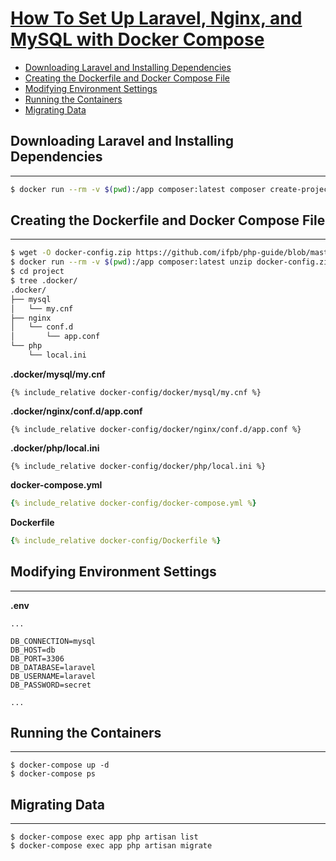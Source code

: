 # [How To Set Up Laravel, Nginx, and MySQL with Docker Compose](https://www.digitalocean.com/community/tutorials/how-to-set-up-laravel-nginx-and-mysql-with-docker-compose)

- [Downloading Laravel and Installing Dependencies](#downloading-laravel-and-installing-dependencies)
- [Creating the Dockerfile and Docker Compose File](#creating-the-dockerfile-and-docker-compose-file)
- [Modifying Environment Settings](#modifying-environment-settings)
- [Running the Containers](#running-the-containers)
- [Migrating Data](#migrating-data)

## Downloading Laravel and Installing Dependencies

---

```sh
$ docker run --rm -v $(pwd):/app composer:latest composer create-project --prefer-dist laravel/laravel project
```

## Creating the Dockerfile and Docker Compose File

---

```sh
$ wget -O docker-config.zip https://github.com/ifpb/php-guide/blob/master/packages/laravel/laravel-docker/docker-config.zip?raw=true
$ docker run --rm -v $(pwd):/app composer:latest unzip docker-config.zip -d project/
$ cd project
$ tree .docker/
.docker/
├── mysql
│   └── my.cnf
├── nginx
│   └── conf.d
│       └── app.conf
└── php
    └── local.ini
```

**.docker/mysql/my.cnf**

```
{% include_relative docker-config/docker/mysql/my.cnf %}
```

**.docker/nginx/conf.d/app.conf**

```
{% include_relative docker-config/docker/nginx/conf.d/app.conf %}
```

**.docker/php/local.ini**

```
{% include_relative docker-config/docker/php/local.ini %}
```

**docker-compose.yml**

```yaml
{% include_relative docker-config/docker-compose.yml %}
```

**Dockerfile**

```yaml
{% include_relative docker-config/Dockerfile %}
```

## Modifying Environment Settings

---

**.env**

```
...

DB_CONNECTION=mysql
DB_HOST=db
DB_PORT=3306
DB_DATABASE=laravel
DB_USERNAME=laravel
DB_PASSWORD=secret

...
```

## Running the Containers

---

```
$ docker-compose up -d
$ docker-compose ps
```

## Migrating Data

---

```
$ docker-compose exec app php artisan list
$ docker-compose exec app php artisan migrate
```
